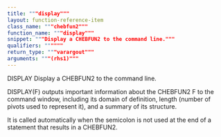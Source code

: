 ```yaml
---
title: """display"""
layout: function-reference-item
class_name: """chebfun2"""
function_name: """display"""
snippet: """Display a CHEBFUN2 to the command line."""
qualifiers: """"""
return_type: """varargout"""
arguments: """(rhs1)"""
---
```


 DISPLAY   Display a CHEBFUN2 to the command line.
  
  DISPLAY(F) outputs important information about the CHEBFUN2 F to the
  command window, including its domain of definition, length (number of 
  pivots used to represent it), and a summary of its structure. 
 
  It is called automatically when the semicolon is not used at the
  end of a statement that results in a CHEBFUN2.
